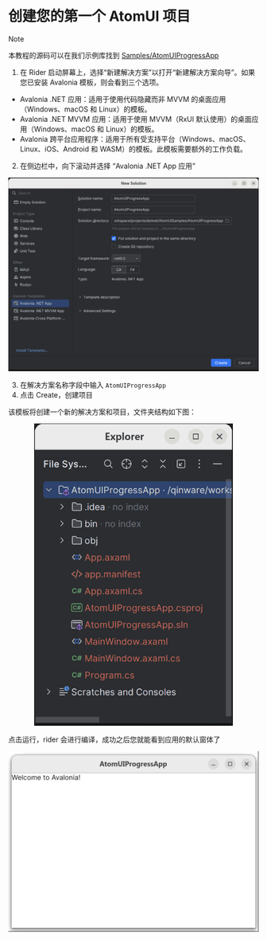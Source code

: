 # 创建您的第一个 AtomUI 项目

> [!NOTE]
> 本教程的源码可以在我们示例库找到 [Samples/AtomUIProgressApp](https://github.com/chinware/AtomUI.Samples/tree/develop/AtomUIProgressApp)

1. 在 Rider 启动屏幕上，选择“新建解决方案”以打开“新建解决方案向导”。如果您已安装 Avalonia 模板，则会看到三个选项。

- Avalonia .NET 应用：适用于使用代码隐藏而非 MVVM 的桌面应用（Windows、macOS 和 Linux）的模板。
- Avalonia .NET MVVM 应用：适用于使用 MVVM（RxUI 默认使用）的桌面应用（Windows、macOS 和 Linux）的模板。
- Avalonia 跨平台应用程序：适用于所有受支持平台（Windows、macOS、Linux、iOS、Android 和 WASM）的模板。此模板需要额外的工作负载。

2. 在侧边栏中，向下滚动并选择 “Avalonia .NET App 应用”


<p align="center">
    <img src="images/create-sln-rider.png" width="800"/>
</p>

3. 在解决方案名称字段中输入 `AtomUIProgressApp`
4. 点击 Create，创建项目

该模板将创建一个新的解决方案和项目，文件夹结构如下图：

<p align="center">
    <img src="images/sln-structure.png" width="400"/>
</p>

点击运行，rider 会进行编译，成功之后您就能看到应用的默认窗体了

<p align="center">
    <img src="images/default-app-win.png" width="800"/>
</p>